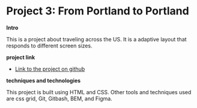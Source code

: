 # Project 3: From Portland to Portland


**Intro**

This is a project about traveling across the US. It is a adaptive layout that responds to different screen sizes.

**project link**

* [Link to the project on github](https://www.figma.com/file/xM9rNsdK4iNcFJmDZho3Aw/Sprint-3%3A-From-Portland-to-Portland-%2F-desktop-%2B-mobile?node-id=500%3A0)

**techniques and technologies**

This project is built using HTML and CSS. Other tools and techniques used are css grid, Git, Gitbash, BEM, and Figma.
